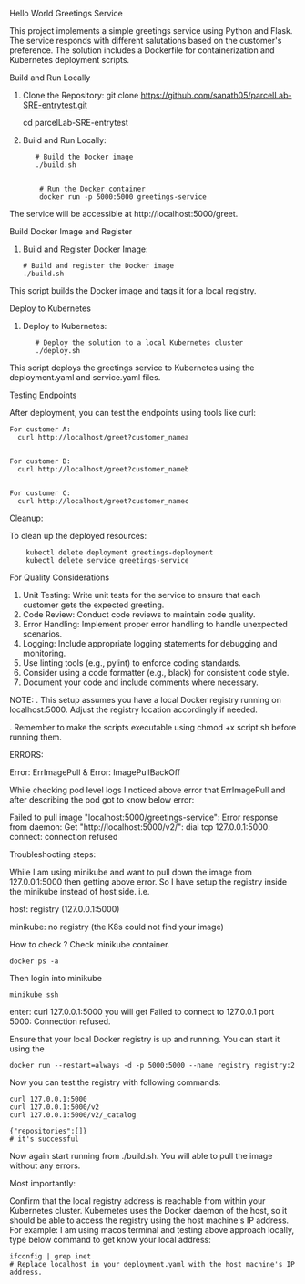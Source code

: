 
Hello World Greetings Service


This project implements a simple greetings service using Python and Flask. The service responds with different salutations based on the customer's preference. The solution includes a Dockerfile for containerization and Kubernetes deployment scripts.


Build and Run Locally


1. Clone the Repository:
    git clone https://github.com/sanath05/parcelLab-SRE-entrytest.git

    cd parcelLab-SRE-entrytest


3. Build and Run Locally:

          # Build the Docker image 
          ./build.sh 
  

           # Run the Docker container 
           docker run -p 5000:5000 greetings-service

  The service will be accessible at http://localhost:5000/greet.


Build Docker Image and Register
              
1. Build and Register Docker Image:
   
       # Build and register the Docker image
       ./build.sh
This script builds the Docker image and tags it for a local registry.


Deploy to Kubernetes
                    
1. Deploy to Kubernetes:

          # Deploy the solution to a local Kubernetes cluster 
          ./deploy.sh
This script deploys the greetings service to Kubernetes using the deployment.yaml and service.yaml files.

Testing Endpoints
                    
After deployment, you can test the endpoints using tools like curl:
  
    For customer A:
      curl http://localhost/greet?customer_namea


    For customer B:
      curl http://localhost/greet?customer_nameb


    For customer C:
      curl http://localhost/greet?customer_namec


Cleanup: 

To clean up the deployed resources:

        kubectl delete deployment greetings-deployment
        kubectl delete service greetings-service


 
For Quality Considerations

1. Unit Testing: Write unit tests for the service to ensure that each customer gets the expected greeting.
2. Code Review: Conduct code reviews to maintain code quality.
3. Error Handling: Implement proper error handling to handle unexpected scenarios.
4. Logging: Include appropriate logging statements for debugging and monitoring.
5. Use linting tools (e.g., pylint) to enforce coding standards.
6. Consider using a code formatter (e.g., black) for consistent code style.
7. Document your code and include comments where necessary.






NOTE:
. This setup assumes you have a local Docker registry running on localhost:5000. Adjust the registry location accordingly if needed.

. Remember to make the scripts executable using chmod +x script.sh before running them.






ERRORS:


Error: ErrImagePull &
Error: ImagePullBackOff


While checking pod level logs I noticed above error that ErrImagePull and after describing the pod got to know below error:

Failed to pull image "localhost:5000/greetings-service": Error response from daemon: Get "http://localhost:5000/v2/": dial tcp 127.0.0.1:5000: connect: connection refused


Troubleshooting steps:

While I am using minikube and want to pull down the image from 127.0.0.1:5000 then getting above error.
So I have setup the registry inside the minikube instead of host side.
i.e.

host: registry (127.0.0.1:5000)

minikube: no registry (the K8s could not find your image)


How to check ?
Check minikube container.

    docker ps -a
Then login into minikube

    minikube ssh
enter: curl 127.0.0.1:5000
you will get Failed to connect to 127.0.0.1 port 5000: Connection refused.

Ensure that your local Docker registry is up and running. You can start it using the

    docker run --restart=always -d -p 5000:5000 --name registry registry:2

Now you can test the registry with following commands:

    curl 127.0.0.1:5000
    curl 127.0.0.1:5000/v2
    curl 127.0.0.1:5000/v2/_catalog
    
    {"repositories":[]}
    # it's successful


Now again start running from ./build.sh. You will able to pull the image without any errors. 




Most importantly: 

Confirm that the local registry address is reachable from within your Kubernetes cluster. Kubernetes uses the Docker daemon of the host, so it should be able to access the registry using the host machine's IP address.
For example:
I am using macos terminal and testing above approach locally, type below command to get know your local address:

    ifconfig | grep inet
    # Replace localhost in your deployment.yaml with the host machine's IP address.
